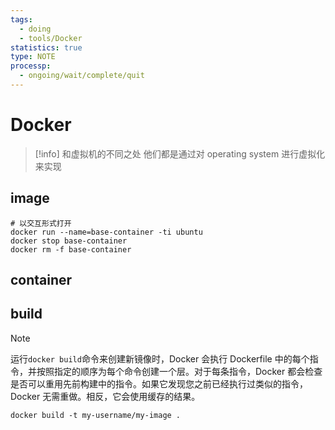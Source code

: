 ```yaml
---
tags:
  - doing
  - tools/Docker
statistics: true
type: NOTE
processp:
  - ongoing/wait/complete/quit
---
```

# Docker

>[!info] 和虚拟机的不同之处
>他们都是通过对 operating system 进行虚拟化来实现

## image
```shell
# 以交互形式打开
docker run --name=base-container -ti ubuntu
docker stop base-container
docker rm -f base-container
```
## container

## build
>[!note] 
>运行`docker build`命令来创建新镜像时，Docker 会执行 Dockerfile 中的每个指令，并按照指定的顺序为每个命令创建一个层。对于每条指令，Docker 都会检查是否可以重用先前构建中的指令。如果它发现您之前已经执行过类似的指令，Docker 无需重做。相反，它会使用缓存的结果。
```shell
docker build -t my-username/my-image .

```